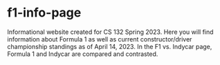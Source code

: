 # f1-info-page

Informational website created for CS 132 Spring 2023. Here you will find information about Formula 1 as well as current constructor/driver championship standings as of April 14, 2023. In the F1 vs. Indycar page, Formula 1 and Indycar are compared and contrasted. 
